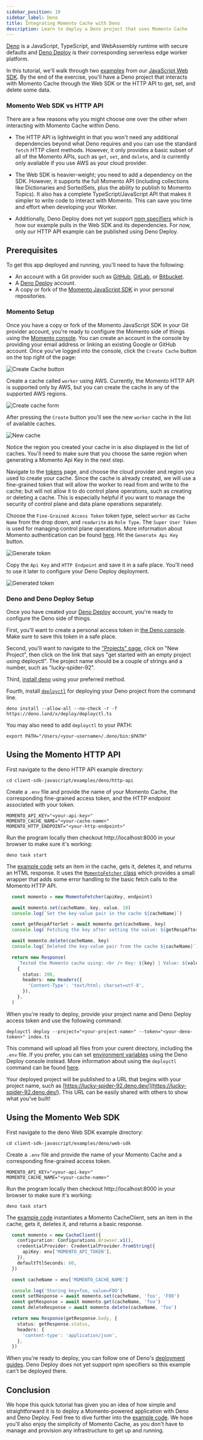 ```yaml
---
sidebar_position: 10
sidebar_label: Deno
title: Integrating Momento Cache with Deno
description: Learn to deploy a Deno project that uses Momento Cache
---
```


[Deno](https://deno.land/) is a JavaScript, TypeScript, and WebAssembly runtime with secure defaults and [Deno Deploy](https://deno.com/deploy) is their corresponding serverless edge worker platform.

In this tutorial, we'll walk through two [examples](https://github.com/momentohq/client-sdk-javascript/tree/main/examples/deno) from our [JavaScript Web SDK](https://github.com/momentohq/client-sdk-javascript). By the end of the exercise, you'll have a Deno project that interacts with Momento Cache through the Web SDK or the HTTP API to get, set, and delete some data.

### Momento Web SDK vs HTTP API

There are a few reasons why you might choose one over the other when interacting with Momento Cache within Deno.

- The HTTP API is lightweight in that you won't need any additional dependencies beyond what Deno requires and you can use the standard `fetch` HTTP client methods. However, it only provides a basic subset of all of the Momento APIs, such as `get`, `set`, and `delete`, and is currently only available if you use AWS as your cloud provider.

- The Web SDK is heavier-weight; you need to add a dependency on the SDK. However, it supports the full Momento API (including collections like Dictionaries and SortedSets, plus the ability to publish to Momento Topics). It also has a complete TypeScript/JavaScript API that makes it simpler to write code to interact with Momento. This can save you time and effort when developing your Worker.

- Additionally, Deno Deploy does not yet support [npm specifiers](https://deno.land/manual@v1.36.1/node/npm_specifiers) which is how our example pulls in the Web SDK and its dependencies. For now, only our HTTP API example can be published using Deno Deploy.

## Prerequisites

To get this app deployed and running, you'll need to have the following:

- An account with a Git provider such as [GitHub](https://github.com/), [GitLab](https://gitlab.com), or [Bitbucket](https://bitbucket.org/).
- A [Deno Deploy](https://deno.com/deploy) account.
- A copy or fork of the [Momento JavaScript SDK](https://github.com/momentohq/client-sdk-javascript) in your personal repositories.

### Momento Setup

Once you have a copy or fork of the Momento JavaScript SDK in your Git provider account, you're ready to configure the Momento side of things using the [Momento console](https://console.gomomento.com). You can create an account in the console by providing your email address or linking an existing Google or GitHub account. Once you've logged into the console, click the `Create Cache` button on the top right of the page:

![Create Cache button](/img/console-create-cache.png)

Create a cache called `worker` using AWS. Currently, the Momento HTTP API is supported only by AWS, but you can create the cache in any of the supported AWS regions.

![Create cache form](/img/console-create-worker-cache-form.png)

After pressing the `Create` button you'll see the new `worker` cache in the list of available caches.

![New cache](/img/console-caches-worker.png)

Notice the region you created your cache in is also displayed in the list of caches. You'll need to make sure that you choose the same region when generating a Momento Api Key in the next step. 

Navigate to the [tokens](https://console.gomomento.com/tokens) page, and choose the cloud provider and region you used to create your cache. Since the cache is already created, we will use a fine-grained token that will allow the worker to read from and write to the cache; but will not allow it to do control plane operations, such as creating or deleting a cache. This is especially helpful if you want to manage the security of control plane and data plane operations separately.

Choose the `Fine-Grained Access Token` token type, select `worker` as `Cache Name` from the drop down, and `readwrite` as `Role Type`. The `Super User Token` is used for managing control plane operations. More information about Momento authentication can be found [here](./../authentication/index.mdx). Hit the `Generate Api Key` button.

![Generate token](/img/fgac-worker-auth.png)

Copy the `Api Key` and `HTTP Endpoint` and save it in a safe place. You'll need to use it later to configure your Deno Deploy deployment.

![Generated token](/img/http-endpoint-auth-token.png)

### Deno and Deno Deploy Setup

Once you have created your [Deno Deploy](https://deno.com/deploy) account, you're ready to configure the Deno side of things.

First, you'll want to create a personal access token in [the Deno console](https://dash.deno.com/account#access-tokens). Make sure to save this token in a safe place.

Second, you'll want to navigate to the ["Projects" page](https://dash.deno.com/projects), click on "New Project", then click on the link that says "get started with an empty project using deployctl". The project name should be a couple of strings and a number, such as "lucky-spider-92".

Third, [install deno](https://deno.land/manual@v1.36.1/getting_started/installation) using your preferred method.

Fourth, install [`deployctl`](https://deno.com/deploy/docs/deployctl) for deploying your Deno project from the command line.

```
deno install --allow-all --no-check -r -f https://deno.land/x/deploy/deployctl.ts
```

You may also need to add `deployctl` to your PATH:

```
export PATH="/Users/<your-username>/.deno/bin:$PATH"
```

## Using the Momento HTTP API

First navigate to the deno HTTP API example directory:

```
cd client-sdk-javascript/examples/deno/http-api
```

Create a `.env` file and provide the name of your Momento Cache, the corresponding fine-grained access token, and the HTTP endpoint associated with your token. 

```
MOMENTO_API_KEY="<your-api-key>"
MOMENTO_CACHE_NAME="<your-cache-name>"
MOMENTO_HTTP_ENDPOINT="<your-http-endpoint>"
```

Run the program locally then checkout http://localhost:8000 in your browser to make sure it's working:

```
deno task start
```

The [example code](https://github.com/momentohq/client-sdk-javascript/tree/main/examples/deno/http-api/index.ts) sets an item in the cache, gets it, deletes it, and returns an HTML response. 
It uses the [`MomentoFetcher` class](https://github.com/momentohq/client-sdk-javascript/blob/main/examples/deno/http-api/index.ts#L10) which provides a small wrapper that adds some error handling to the basic fetch calls to the Momento HTTP API.
   
```typescript
  const momento = new MomentoFetcher(apiKey, endpoint)

  await momento.set(cacheName, key, value, 10)
  console.log(`Set the key-value pair in the cache ${cacheName}`)

  const getRespAfterSet = await momento.get(cacheName, key)
  console.log(`Fetching the key after setting the value: ${getRespAfterSet}`)

  await momento.delete(cacheName, key)
  console.log(`Deleted the key-value pair from the cache ${cacheName}`)

  return new Response(
    `Tested the Momento cache using: <br /> Key: ${key} | Value: ${value}`,
    {
      status: 200,
      headers: new Headers({
        'Content-Type': 'text/html; charset=utf-8',
      }),
    },
  )
```

When you're ready to deploy, provide your project name and Deno Deploy access token and use the following command:

```
deployctl deploy --project="<your-project-name>" --token="<your-deno-token>" index.ts
```

This command will upload all files from your curent directory, including the `.env` file. If you prefer, you can set [environment variables](https://deno.com/deploy/docs/environment-variables) using the Deno Deploy console instead. More information about using the `deployctl` command can be found [here](https://deno.com/deploy/docs/deployctl).

Your deployed project will be published to a URL that begins with your project name, such as [https://lucky-spider-92.deno.dev/](https://lucky-spider-92.deno.dev/). This URL can be easily shared with others to show what you've built!

## Using the Momento Web SDK

First navigate to the deno Web SDK example directory:

```
cd client-sdk-javascript/examples/deno/web-sdk
```

Create a `.env` file and provide the name of your Momento Cache and a corresponding fine-grained access token.

```
MOMENTO_API_KEY="<your-api-key>"
MOMENTO_CACHE_NAME="<your-cache-name>"
```

Run the program locally then checkout http://localhost:8000 in your browser to make sure it's working:

```
deno task start
```

The [example code](https://github.com/momentohq/client-sdk-javascript/tree/main/examples/deno/web-sdk/index.ts) instantiates a Momento CacheClient, sets an item in the cache, gets it, deletes it, and returns a basic response. 

```typescript
  const momento = new CacheClient({
    configuration: Configurations.Browser.v1(),
    credentialProvider: CredentialProvider.fromString({
      apiKey: env['MOMENTO_API_TOKEN'],
    }),
    defaultTtlSeconds: 60,
  })

  const cacheName = env['MOMENTO_CACHE_NAME']

  console.log('Storing key=foo, value=FOO')
  const setResponse = await momento.set(cacheName, 'foo', 'FOO')
  const getResponse = await momento.get(cacheName, 'foo')
  const deleteResponse = await momento.delete(cacheName, 'foo')

  return new Response(getResponse.body, {
    status: getResponse.status,
    headers: {
      'content-type': 'application/json',
    },
  })
```

When you're ready to deploy, you can follow one of Deno's [deployment guides](https://deno.land/manual@v1.36.1/advanced/deploying_deno). Deno Deploy does not yet support npm specifiers so this example can't be deployed there. 

## Conclusion

We hope this quick tutorial has given you an idea of how simple and straightforward it is to deploy a Momento-powered application with Deno and Deno Deploy. Feel free to dive further into the [example code](https://github.com/momentohq/client-sdk-javascript/tree/main/examples/deno). We hope you'll also enjoy the simplicity of Momento Cache, as you don't have to manage and provision any infrastructure to get up and running.

